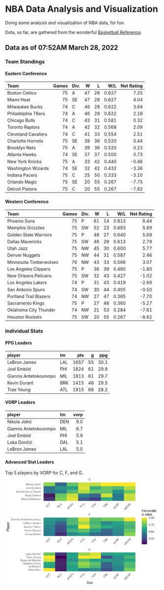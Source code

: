 # NBA Data Analysis and Visualization

Doing some analysis and visualization of NBA data, for fun.

Data, so far, are gathered from the wonderful [Basketball
Reference](https://www.basketball-reference.com/).

## Data as of 07:52AM March 28, 2022

### Team Standings

#### Eastern Conference

| Team                | Games | Div. |  W |  L |   W/L | Net Rating |
| :------------------ | ----: | :--- | -: | -: | ----: | ---------: |
| Boston Celtics      |    75 | A    | 47 | 28 | 0.627 |       7.25 |
| Miami Heat          |    75 | SE   | 47 | 28 | 0.627 |       4.04 |
| Milwaukee Bucks     |    74 | C    | 46 | 28 | 0.622 |       3.64 |
| Philadelphia 76ers  |    74 | A    | 46 | 28 | 0.622 |       2.18 |
| Chicago Bulls       |    74 | C    | 43 | 31 | 0.581 |       0.32 |
| Toronto Raptors     |    74 | A    | 42 | 32 | 0.568 |       2.09 |
| Cleveland Cavaliers |    74 | C    | 41 | 33 | 0.554 |       2.51 |
| Charlotte Hornets   |    75 | SE   | 39 | 36 | 0.520 |       0.44 |
| Brooklyn Nets       |    75 | A    | 39 | 36 | 0.520 |       0.23 |
| Atlanta Hawks       |    74 | SE   | 37 | 37 | 0.500 |       0.73 |
| New York Knicks     |    75 | A    | 33 | 42 | 0.440 |     \-0.46 |
| Washington Wizards  |    74 | SE   | 32 | 42 | 0.432 |     \-3.36 |
| Indiana Pacers      |    75 | C    | 25 | 50 | 0.333 |     \-3.10 |
| Orlando Magic       |    75 | SE   | 20 | 55 | 0.267 |     \-7.75 |
| Detroit Pistons     |    75 | C    | 20 | 55 | 0.267 |     \-7.82 |

#### Western Conference

| Team                   | Games | Div. |  W |  L |   W/L | Net Rating |
| :--------------------- | ----: | :--- | -: | -: | ----: | ---------: |
| Phoenix Suns           |    75 | P    | 61 | 14 | 0.813 |       8.44 |
| Memphis Grizzlies      |    75 | SW   | 52 | 23 | 0.693 |       5.89 |
| Golden State Warriors  |    75 | P    | 48 | 27 | 0.640 |       5.69 |
| Dallas Mavericks       |    75 | SW   | 46 | 29 | 0.613 |       2.79 |
| Utah Jazz              |    75 | NW   | 45 | 30 | 0.600 |       5.77 |
| Denver Nuggets         |    75 | NW   | 44 | 31 | 0.587 |       2.46 |
| Minnesota Timberwolves |    76 | NW   | 43 | 33 | 0.566 |       3.07 |
| Los Angeles Clippers   |    75 | P    | 36 | 39 | 0.480 |     \-1.80 |
| New Orleans Pelicans   |    75 | SW   | 32 | 43 | 0.427 |     \-1.02 |
| Los Angeles Lakers     |    74 | P    | 31 | 43 | 0.419 |     \-2.69 |
| San Antonio Spurs      |    74 | SW   | 30 | 44 | 0.405 |     \-0.50 |
| Portland Trail Blazers |    74 | NW   | 27 | 47 | 0.365 |     \-7.70 |
| Sacramento Kings       |    75 | P    | 27 | 48 | 0.360 |     \-5.27 |
| Oklahoma City Thunder  |    74 | NW   | 21 | 53 | 0.284 |     \-7.61 |
| Houston Rockets        |    75 | SW   | 20 | 55 | 0.267 |     \-8.62 |

### Individual Stats

#### PPG Leaders

| player                | tm  |  pts |  g |  ppg |
| :-------------------- | :-- | ---: | -: | ---: |
| LeBron James          | LAL | 1657 | 55 | 30.1 |
| Joel Embiid           | PHI | 1824 | 61 | 29.9 |
| Giannis Antetokounmpo | MIL | 1813 | 61 | 29.7 |
| Kevin Durant          | BRK | 1415 | 48 | 29.5 |
| Trae Young            | ATL | 1915 | 68 | 28.2 |

#### VORP Leaders

| player                | tm  | vorp |
| :-------------------- | :-- | ---: |
| Nikola Jokić          | DEN |  9.0 |
| Giannis Antetokounmpo | MIL |  6.7 |
| Joel Embiid           | PHI |  5.9 |
| Luka Dončić           | DAL |  5.1 |
| LeBron James          | LAL |  5.0 |

#### Advanced Stat Leaders

Top 5 players by VORP for C, F, and G.
![](README_files/figure-gfm/README-unnamed-chunk-7-1.png)<!-- -->
